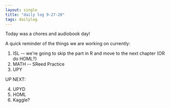 ```yaml
---
layout: single
title: "daily log 9-27-20"
tags: dailylog
---
```


Today was a chores and audiobook day!

A quick reminder of the things we are working on currently:

1. ISL -- we're going to skip the part in R and move to the next chapter (OR do HOML?)
2. MATH -- SReed Practice
3. UPY

UP NEXT:

4. UPYD
5. HOML
6. Kaggle?
